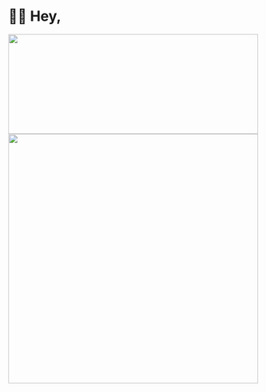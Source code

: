 # 👋🏻 Hey,
<img align="center" src="https://github-readme-stats.vercel.app/api?username=agentnova&hide=issues,prs&show_icons=true&count_private=true&include_all_commits=true" height="200" width="500">
<img align="center" src="https://github-readme-stats.vercel.app/api/top-langs/?username=agentnova&layout=compact" width="500">

